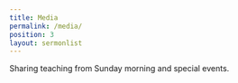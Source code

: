 ```yaml
---
title: Media
permalink: /media/
position: 3
layout: sermonlist
---
```


Sharing teaching from Sunday morning and special events.
